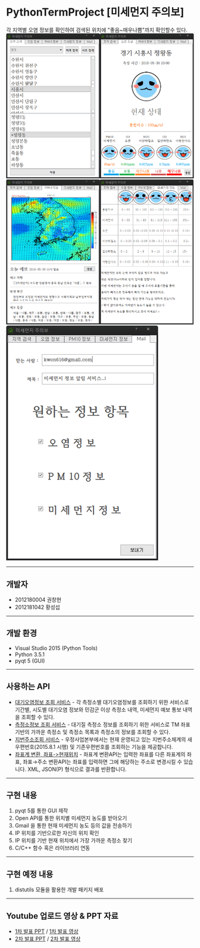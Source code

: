 # PythonTermProject [미세먼지 주의보]

각 지역별 오염 정보를 확인하여 검색된 위치에 "좋음~매우나쁨"까지 확인할수 있다.
![Image01](https://github.com/WindowsHyun/PythonTermProject/blob/master/Image/newexUI.png?raw=true)
![Image02](https://github.com/WindowsHyun/PythonTermProject/blob/master/Image/newexUI2.png?raw=true)
![Image03](https://github.com/WindowsHyun/PythonTermProject/blob/master/Image/newexUI3.png?raw=true)

----------
개발자
----------
+ 2012180004 권창현
+ 2012181042 황성섭

---------
개발 환경
---------
+ Visual Studio 2015 (Python Tools)
+ Python 3.5.1
+ pyqt 5 (GUI)

---------
사용하는 API
---------
 + [대기오염정보 조회 서비스](https://www.data.go.kr/subMain.jsp#/L3B1YnIvdXNlL3ByaS9Jcm9zT3BlbkFwaURldGFpbC9vcGVuQXBpTGlzdFBhZ2UkQF4wMTJtMjEkQF5wdWJsaWNEYXRhUGs9MTUwMDA1ODEkQF5icm1DZD1PQzAwMTIkQF5tYWluRmxhZz10cnVl) - 각 측정소별 대기오염정보를 조회하기 위한 서비스로 기간별, 시도별 대기오염 정보와 민감군 이상 측정소 내역, 미세먼지 예보 통보 내역을 조회할 수 있다.
 + [측정소정보 조회 서비스](https://www.data.go.kr/subMain.jsp?param=T1BFTkFQSUAxNTAwMDY2MA==#/L3B1YnIvdXNlL3ByaS9Jcm9zT3BlbkFwaURldGFpbC9vcGVuQXBpTGlzdFBhZ2UkQF4wMTJtMSRAXnB1YmxpY0RhdGFQaz0xNTAwMDY2MCRAXmJybUNkPU9DMDAxMiRAXnJlcXVlc3RDb3VudD00NTUkQF5vcmdJbmRleD1PUEVOQVBJ) - 대기질 측정소 정보를 조회하기 위한 서비스로 TM 좌표기반의 가까운 측정소 및 측정소 목록과 측정소의 정보를 조회할 수 있다.
 + [지번주소조회 서비스](https://www.data.go.kr/subMain.jsp#/L3B1YnIvdXNlL3ByaS9Jcm9zT3BlbkFwaURldGFpbC9vcGVuQXBpTGlzdFBhZ2UkQF4wMTJtMjEkQF5wdWJsaWNEYXRhUGs9MTUwMDAyNjgkQF5icm1DZD1PQzAwMTEkQF5tYWluRmxhZz10cnVl) - 우정사업본부에서는 현재 운영되고 있는 지번주소체계의 새우편번호(2015.8.1 시행) 및 기존우편번호를 조회하는 기능을 제공합니다.
 + [좌표계 변환, 좌표->현재위치](https://developers.daum.net/services/apis/local/geo/transcoord) - 좌표계 변환API는 입력한 좌표를 다른 좌표계의 좌표, 좌표→주소 변환API는 좌표를 입력하면 그에 해당하는 주소로 변경시킬 수 있습니다. XML, JSON(P) 형식으로 결과를 반환합니다.


---------
구현 내용
---------
 1. pyqt 5를 통한 GUI 제작
 2. Open API를 통한 위치별 미세먼지 농도를 받아오기
 3. Gmail 을 통한 현재 미세먼지 농도 등의 값을 전송하기
 4. IP 위치를 기반으로한 자신의 위치 확인
 5. IP 위치를 기반 현재 위치에서 가장 가까운 측정소 찾기
 6. C/C++ 함수 혹은 라이브러리 연동

---------
구현 예정 내용
---------
 1. distutils 모듈을 활용한 개발 패키지 배포

---------
Youtube 업로드 영상 & PPT 자료
---------
+ [1차 발표 PPT](https://github.com/WindowsHyun/PythonTermProject/blob/master/Documnet/%5B1%EC%B0%A8%5D%EC%8A%A4%ED%81%AC%EB%A6%BD%ED%8A%B8%20%EC%96%B8%EC%96%B4%20%ED%85%80%ED%94%84%EB%A1%9C%EC%A0%9D%ED%8A%B8%20%EA%B8%B0%ED%9A%8D.pptx?raw=true) / [1차 발표 영상](https://www.youtube.com/watch?v=pi8r_2Kas5w)
+ [2차 발표 PPT](https://github.com/WindowsHyun/PythonTermProject/blob/master/Documnet/%5B2%EC%B0%A8%5D%EC%8A%A4%ED%81%AC%EB%A6%BD%ED%8A%B8%20%EC%96%B8%EC%96%B4%20%ED%85%80%ED%94%84%EB%A1%9C%EC%A0%9D%ED%8A%B8%20%EA%B8%B0%ED%9A%8D.pptx?raw=true) / [2차 발표 영상](https://www.youtube.com/watch?v=mdKP4wjipv4&feature=youtu.be)



